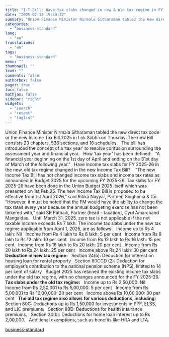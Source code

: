 ```yaml
---
title: "I-T Bill: Have tax slabs changed in new & old tax regime in FY 2025-26?"
date: "2025-02-13 19:40:37"
summary: "Union Finance Minister Nirmala Sitharaman tabled the new direct tax code or the new Income Tax Bill 2025 in Lok Sabha on Thusday. The new Bill consists 23 chapters, 536 sections, and 16 schedules. The bill has introduced the concept of a ‘tax year’ to resolve confusion surrounding the assessment..."
categories:
  - "business-standard"
lang:
  - "en"
translations:
  - "en"
tags:
  - "business-standard"
menu: ""
thumbnail: ""
lead: ""
comments: false
authorbox: false
pager: true
toc: false
mathjax: false
sidebar: "right"
widgets:
  - "search"
  - "recent"
  - "taglist"
---
```


Union Finance Minister Nirmala Sitharaman tabled the new direct tax code or the new Income Tax Bill 2025 in Lok Sabha on Thusday. The new Bill consists 23 chapters, 536 sections, and 16 schedules.
 
The bill has introduced the concept of a ‘tax year’ to resolve confusion surrounding the assessment year and financial year.
 
How ‘tax year’ has been defined:
 
“A financial year beginning on the 1st day of April and ending on the 31st day of March of the following year.”
 
Have income tax slabs for FY 2025-26 in the new, old tax regime changed in the new Income Tax Bill? 
 
“The new Income Tax Bill has not changed income tax slabs and income tax rates as announced in Budget 2025 for the upcoming FY 2025-26. Tax slabs for FY 2025-26 have been done in the Union Budget 2025 itself which was presented on 1st Feb 25. The new Income Tax Bill is proposed to be effective from 1st April 2026,” said Ritika Nayyar, Partner, Singhania & Co.
 
“However, it must be noted that the FM would have the ability to change the tax rates every year because the annual budgeting exercise has not been tinkered with,” said SR Patnaik, Partner (head - taxation), Cyril Amarchand Mangaldas.
  Until March 31, 2025, zero tax is not applicable if the net taxable income exceeds Rs 7 lakh. The income tax slabs under the new tax regime applicable from April 1, 2025, are as follows:
 
Income up to Rs 4 lakh: Nil
 
Income from Rs 4 lakh to Rs 8 lakh: 5 per cent
 
Income from Rs 8 lakh to Rs 12 lakh: 10 per cent
 
Income from Rs 12 lakh to Rs 16 lakh: 15 per cent
 
Income from Rs 16 lakh to Rs 20 lakh: 20 per cent
 
Income from Rs 20 lakh to Rs 24 lakh: 25 per cent
 
Income above Rs 24 lakh: 30 per cent
 
 
**Deduction in new tax regime:**
 
Section 24(b): Deduction for interest on housing loan for rental property
 
Section 80CCD (2): Deduction for employer’s contribution to the national pension scheme (NPS), limited to 14 per cent of salary
 
Budget 2025 has retained the existing income tax slabs under the old tax regime, with no changes announced for the FY 2025-26.
 
**Tax slabs under the old tax regime:**
 
Income up to Rs 2,50,000: Nil
 
Income from Rs 2,50,001 to Rs 5,00,000: 5 per cent
 
Income from Rs 5,00,001 to Rs 10,00,000: 20 per cent
 
Income above Rs 10,00,000: 30 per cent
 
**The old tax regime also allows for various deductions, including:**
 
Section 80C: Deductions up to Rs 1,50,000 for investments in PPF, ELSS, and LIC premiums.
 
Section 80D: Deductions for health insurance premiums.
 
Section 24(b): Deductions for home loan interest up to Rs 2,00,000.
 
Additional exemptions, such as benefits like HRA and LTA.

[business-standard](https://www.business-standard.com/finance/personal-finance/i-t-bill-have-tax-slabs-changed-in-new-old-tax-regime-in-fy-2025-26-125021301138_1.html)
